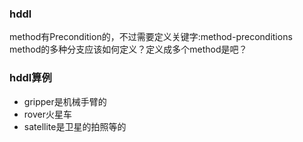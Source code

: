 ### hddl
method有Precondition的，不过需要定义关键字:method-preconditions
method的多种分支应该如何定义？定义成多个method是吧？

### hddl算例
- gripper是机械手臂的
- rover火星车
- satellite是卫星的拍照等的